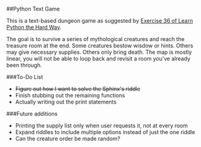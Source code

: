 ##Python Text Game

This is a text-based dungeon game as suggested by [Exercise 36 of Learn Python the Hard Way](http://learnpythonthehardway.org/book/ex36.html).

The goal is to survive a series of mythological creatures and reach the treasure room at the end. Some creatures bestow wisdow or hints. Others may give necessary supplies. Others only bring death. The map is mostly linear, you will not be able to loop back and revisit a room you've already been through.

###To-Do List

- <s>Figure out how I want to solve the Sphinx's riddle</s>
- Finish stubbing out the remaining functions
- Actually writing out the print statements

###Future additions
- Printing the supply list only when user requests it, not at every room
- Expand riddles to include multiple options instead of just the one riddle
- Can the creature order be made random?

